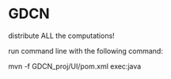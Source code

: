 GDCN
====

distribute ALL the computations!

run command line with the following command:

mvn -f GDCN_proj/UI/pom.xml exec:java